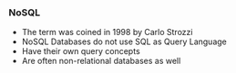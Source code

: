 ### NoSQL

- The term was coined in 1998 by Carlo Strozzi
- NoSQL Databases do not use SQL as Query Language
- Have their own query concepts
- Are often non-relational databases as well